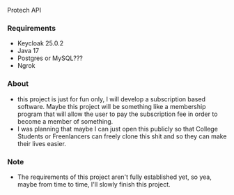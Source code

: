 Protech API

### Requirements
- Keycloak 25.0.2
- Java 17
- Postgres or MySQL???
- Ngrok

    
### About
- this project is just for fun only, I will develop a subscription based software. Maybe this project will be something like a membership program that will allow the user to pay the subscription fee in order to become a member of something.
- I was planning that maybe I can just open this publicly so that College Students or Freenlancers can freely clone this shit and so they can make their lives easier.

### Note
- The requirements of this project aren't fully established yet, so yea, maybe from time to time, I'll slowly finish this project. 
